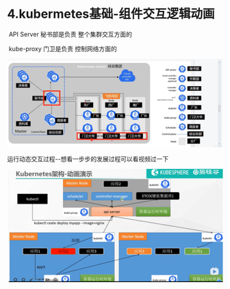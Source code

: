 # 4.kubermetes基础-组件交互逻辑动画



​	API Server 秘书部是负责 整个集群交互方面的

​	kube-proxy 门卫是负责 控制网络方面的

![1645151565155](../../.vuepress/public/images/1645151565155.png)



运行动态交互过程--想看一步步的发展过程可以看视频过一下



![1645152188650](../../.vuepress/public/images/1645152188650.png)
























































